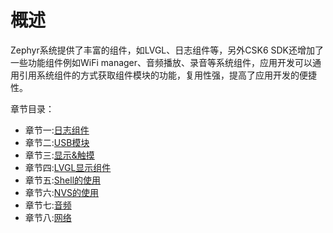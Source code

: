 # 概述
Zephyr系统提供了丰富的组件，如LVGL、日志组件等，另外CSK6 SDK还增加了一些功能组件例如WiFi manager、音频播放、录音等系统组件，应用开发可以通用引用系统组件的方式获取组件模块的功能，复用性强，提高了应用开发的便捷性。

章节目录：
* 章节一:[日志组件](./logger)
* 章节二:[USB模块](./usb_class)
* 章节三:[显示&触摸](./display_kscan)
* 章节四:[LVGL显示组件](./lvgl)
* 章节五:[Shell的使用](../shell_sample.md)
* 章节六:[NVS的使用](./nvs.md)
* 章节七:[音频](../audio/overview.md)
* 章节八:[网络](../network/overview.md)